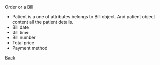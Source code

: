 Order or a Bill

* Patient is a one of attributes belongs to Bill object. And patient object content all the patient details.
* Bill date
* Bill time
* Bill number
* Total price
* Payment method




[Back](https://github.com/hmislk/hmis/wiki/Knowledgebase)
